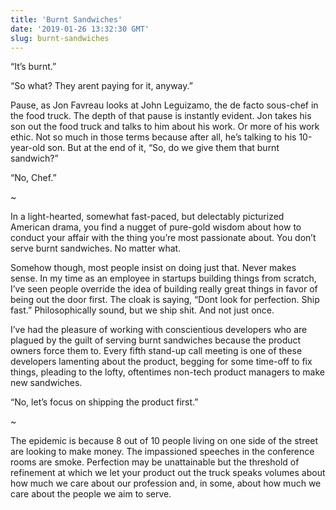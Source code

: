 ```yaml
---
title: 'Burnt Sandwiches'
date: '2019-01-26 13:32:30 GMT'
slug: burnt-sandwiches
---
```

“It’s burnt.”

“So what? They arent paying for it, anyway.”

Pause, as Jon Favreau looks at John Leguizamo, the de facto sous-chef in the food truck. The depth of that pause is instantly evident. Jon takes his son out the food truck and talks to him about his work. Or more of his work ethic. Not so much in those terms because after all, he’s talking to his 10-year-old son. But at the end of it, “So, do we give them that burnt sandwich?”

“No, Chef.”

~

In a light-hearted, somewhat fast-paced, but delectably picturized American drama, you find a nugget of pure-gold wisdom about how to conduct your affair with the thing you’re most passionate about. You don’t serve burnt sandwiches. No matter what.

Somehow though, most people insist on doing just that. Never makes sense. In my time as an employee in startups building things from scratch, I’ve seen people override the idea of building really great things in favor of being out the door first. The cloak is saying, “Dont look for perfection. Ship fast.” Philosophically sound, but we ship shit. And not just once.

I’ve had the pleasure of working with conscientious developers who are plagued by the guilt of serving burnt sandwiches because the product owners force them to. Every fifth stand-up call meeting is one of these developers lamenting about the product, begging for some time-off to fix things, pleading to the lofty, oftentimes non-tech product managers to make new sandwiches.

“No, let’s focus on shipping the product first.”

~

The epidemic is because 8 out of 10 people living on one side of the street are looking to make money. The impassioned speeches in the conference rooms are smoke. Perfection may be unattainable but the threshold of refinement at which we let your product out the truck speaks volumes about how much we care about our profession and, in some, about how much we care about the people we aim to serve.
